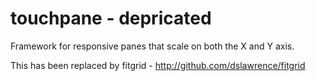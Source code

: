 touchpane - depricated
=========

Framework for responsive panes that scale on both the X and Y axis.

This has been replaced by fitgrid - http://github.com/dslawrence/fitgrid
